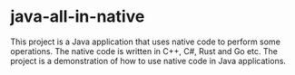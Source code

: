 # java-all-in-native

This project is a Java application that uses native code to perform some operations. The native code is written in C++,
C#, Rust and Go etc. The project is a demonstration of how to use native code in Java applications.